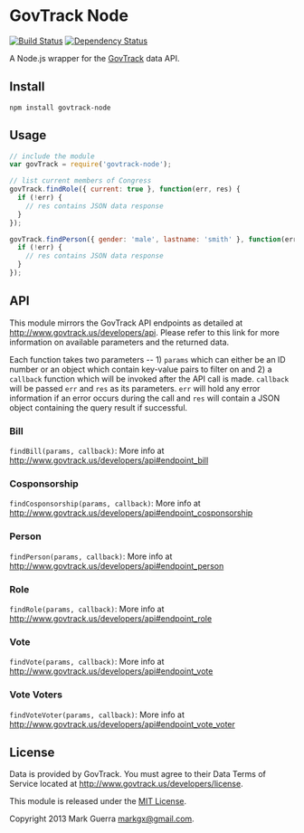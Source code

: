 # GovTrack Node

[![Build Status](https://travis-ci.org/markgx/govtrack-node.svg?branch=master)](https://travis-ci.org/markgx/govtrack-node)
[![Dependency Status](https://david-dm.org/markgx/govtrack-node.svg)](https://david-dm.org/markgx/govtrack-node)

A Node.js wrapper for the [GovTrack](http://www.govtrack.us) data API.

## Install

```
npm install govtrack-node
```

## Usage

```js
// include the module
var govTrack = require('govtrack-node');

// list current members of Congress
govTrack.findRole({ current: true }, function(err, res) {
  if (!err) {
    // res contains JSON data response
  }
});

govTrack.findPerson({ gender: 'male', lastname: 'smith' }, function(err, res) {
  if (!err) {
    // res contains JSON data response
  }
});
```

## API

This module mirrors the GovTrack API endpoints as detailed at http://www.govtrack.us/developers/api. Please refer to this link for more information on available parameters and the returned data.

Each function takes two parameters -- 1) `params` which can either be an ID number or an object which contain key-value pairs to filter on and 2) a `callback` function which will be invoked after the API call is made. `callback` will be passed `err` and `res` as its parameters. `err` will hold any error information if an error occurs during the call and `res` will contain a JSON object containing the query result if successful.

### Bill

`findBill(params, callback)`: More info at http://www.govtrack.us/developers/api#endpoint_bill

### Cosponsorship

`findCosponsorship(params, callback)`: More info at http://www.govtrack.us/developers/api#endpoint_cosponsorship

### Person

`findPerson(params, callback)`: More info at http://www.govtrack.us/developers/api#endpoint_person

### Role

`findRole(params, callback)`: More info at http://www.govtrack.us/developers/api#endpoint_role

### Vote

`findVote(params, callback)`: More info at http://www.govtrack.us/developers/api#endpoint_vote

### Vote Voters

`findVoteVoter(params, callback)`: More info at http://www.govtrack.us/developers/api#endpoint_vote_voter

## License

Data is provided by GovTrack. You must agree to their Data Terms of Service located at http://www.govtrack.us/developers/license.

This module is released under the [MIT License](http://www.opensource.org/licenses/MIT).

Copyright 2013 Mark Guerra <markgx@gmail.com>.
